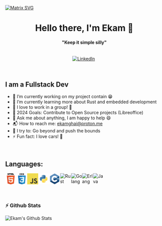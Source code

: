   [![Matrix SVG](https://raw.githubusercontent.com/rodrigograca31/rodrigograca31/master/matrix.svg)](https://www.youtube.com/watch?v=SDkAGkd4NLc)

<p>
  <h1 align="center"><b>Hello there, I'm Ekam 👋</b></h1>
</p>

<p>
  <h4 align="center"><b>"Keep it simple silly"</b></h4>
</p>

<p align="center">
<br>
<a href="https://www.linkedin.com/in/ekam-g-58454b235/"><img src="https://img.shields.io/badge/linkedin-%230077B5.svg?&style=for-the-badge&logo=linkedin&logoColor=white" alt="LinkedIn" /></a>&nbsp;
</p>
<br>

## I am a Fullstack Dev 
- 🔭 I’m currently working on my project contain :grin:
- 🌱 I’m currently learning more about Rust and embedded development
- 👯 I love to work in a group! :rocket:
- 🥅 2024 Goals: Contribute to Open Source projects (Libreoffice)
- 💬 Ask me about anything, I am happy to help :smile:
- 📬 How to reach me: ekamghai@proton.me
- 🧗 I try to: Go beyond and push the bounds
- ⚡ Fun fact: I love cars! 🚗

<br>

## Languages: 
<img align="left" alt="HTML5" width="35px" src="https://raw.githubusercontent.com/github/explore/80688e429a7d4ef2fca1e82350fe8e3517d3494d/topics/html/html.png" />
<img align="left" alt="CSS3" width="35px" src="https://raw.githubusercontent.com/github/explore/80688e429a7d4ef2fca1e82350fe8e3517d3494d/topics/css/css.png" />
<img align="left" alt="JavaScript" width="35px" src="https://raw.githubusercontent.com/github/explore/80688e429a7d4ef2fca1e82350fe8e3517d3494d/topics/javascript/javascript.png" />
<img align="left" alt="Python" width="35px" src="https://raw.githubusercontent.com/github/explore/80688e429a7d4ef2fca1e82350fe8e3517d3494d/topics/python/python.png" />
<img align="left" alt="C++" width="35px" src="https://raw.githubusercontent.com/github/explore/80688e429a7d4ef2fca1e82350fe8e3517d3494d/topics/cpp/cpp.png" />
<img align="left" alt="Rust" width="35px" src="https://vectorified.com/images/rust-icon-15.png" />
<img align="left" alt="Golang" width="35px" src="https://cdn.icon-icons.com/icons2/2699/PNG/512/golang_logo_icon_171073.png" />
<img align="left" alt="Erlang" width="35px" src="https://creazilla-store.fra1.digitaloceanspaces.com/icons/3253740/erlang-icon-md.png" />
<img align="left" alt="Java" width="35px" src="https://cdn3.iconfinder.com/data/icons/logos-and-brands-adobe/512/181_Java-1024.png" />
<br>
<br>
<br>
<br>

<!--
<details>
  <summary>:zap: Github Stats</summary>
<p align='center'>
  <img align="center" src="https://github-readme-stats.vercel.app/api?username=Sumanth-Talluri&show_icons=true&title_color=fff&icon_color=79ff97&text_color=efefef&bg_color=24292e" alt="Lakshya's Github Stats">
</p>
<br>
<p align='center'>
  <img align="center" src="https://github-readme-stats.vercel.app/api/top-langs/?username=Sumanth-Talluri&show_icons=true&hide_border=true&theme=radical">
</p>
</details> -->


### :zap: Github Stats

  <img align="left" src="https://github-readme-stats.sumanth-talluri.vercel.app/api?username=ekam-g&show_icons=true&title_color=fff&icon_color=79ff97&text_color=efefef&bg_color=24292e" alt="Ekam's Github Stats" width="80%">
